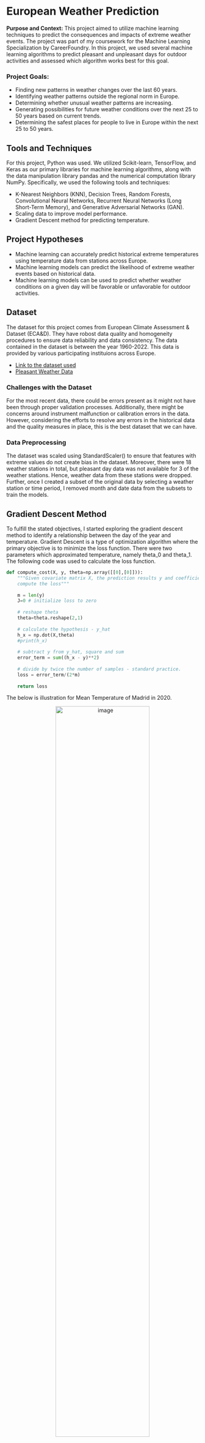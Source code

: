 # European Weather Prediction
**Purpose and Context:** This project aimed to utilize machine learning techniques to predict the consequences and impacts of extreme weather events. The project was part of my coursework for the Machine Learning Specialization by CareerFoundry. In this project, we used several machine learning algorithms to predict pleasant and unpleasant days for outdoor activities and assessed which algorithm works best for this goal.

### Project Goals:
* Finding new patterns in weather changes over the last 60 years.
* Identifying weather patterns outside the regional norm in Europe.
* Determining whether unusual weather patterns are increasing.
* Generating possibilities for future weather conditions over the next 25 to 50 years based on current trends.
* Determining the safest places for people to live in Europe within the next 25 to 50 years.

## Tools and Techniques
For this project, Python was used. We utilized Scikit-learn, TensorFlow, and Keras as our primary libraries for machine learning algorithms, along with the data manipulation library pandas and the numerical computation library NumPy. Specifically, we used the following tools and techniques:
* K-Nearest Neighbors (KNN), Decision Trees, Random Forests, Convolutional Neural Networks, Recurrent Neural Networks (Long Short-Term Memory), and Generative Adversarial Networks (GAN).
* Scaling data to improve model performance.
* Gradient Descent method for predicting temperature.

## Project Hypotheses
* Machine learning can accurately predict historical extreme temperatures using temperature data from stations across Europe.
* Machine learning models can predict the likelihood of extreme weather events based on historical data.
* Machine learning models can be used to predict whether weather conditions on a given day will be favorable or unfavorable for outdoor activities.

## Dataset
The dataset for this project comes from European Climate Assessment & Dataset (ECA&D). They have robost data quality and homogeneity procedures to ensure data reliability and data consistency. The data contained in the dataset is between the year 1960-2022. This data is provided by various participating instituions across Europe.  

* [Link to the dataset used](https://s3.amazonaws.com/coach-courses-us/public/courses/da-spec-ml/Scripts/A1/Dataset-weather-prediction-dataset-processed.csv)
* [Pleasant Weather Data](https://github.com/AyrinTabibi/European-Weather-Predictions/blob/main/Original%20Data/Dataset-Answers-Weather_Prediction_Pleasant_Weather.csv)


### Challenges with the Dataset
For the most recent data, there could be errors present as it might not have been through proper validation processes. Additionally, there might be concerns around instrument malfunction or calibration errors in the data. However, considering the efforts to resolve any errors in the historical data and the quality measures in place, this is the best dataset that we can have.

### Data Preprocessing
The dataset was scaled using StandardScaler() to ensure that features with extreme values do not create bias in the dataset. Moreover, there were 18 weather stations in total, but pleasant day data was not available for 3 of the weather stations. Hence, weather data from these stations were dropped. Further, once I created a subset of the original data by selecting a weather station or time period, I removed month and date data from the subsets to train the models.


## Gradient Descent Method
To fulfill the stated objectives, I started exploring the gradient descent method to identify a relationship between the day of the year and temperature. Gradient Descent is a type of optimization algorithm where the primary objective is to minimize the loss function. There were two parameters which approximated temperature, namely theta_0 and theta_1. The following code was used to calculate the loss function.
``` python
def compute_cost(X, y, theta=np.array([[0],[0]])):
    """Given covariate matrix X, the prediction results y and coefficients theta
    compute the loss"""
    
    m = len(y)
    J=0 # initialize loss to zero
    
    # reshape theta
    theta=theta.reshape(2,1)
    
    # calculate the hypothesis - y_hat
    h_x = np.dot(X,theta)
    #print(h_x)
    
    # subtract y from y_hat, square and sum
    error_term = sum((h_x - y)**2)
    
    # divide by twice the number of samples - standard practice.
    loss = error_term/(2*m)
    
    return loss
```
The below is illustration for Mean Temperature of Madrid in 2020.

<div align = "center">
 <img width="70%" alt="image" src="https://github.com/user-attachments/assets/e8b5c733-d991-4b8d-924e-5e8831bbff8a">
</div>

* After about 100 iterations the loss function does not reduce further and the value of theta_0 and theta_1 stabilizes.
* For any station, and any year we can use gradient descent method to present temperature in terms of day of year as demonstrated here.

## Searching for Algorithm for Weather Prediction

One of the primary tasks of the project was to use the dataset and classify the days as pleasant or unpleasant. This same algorithm can be extended and used for identifying extreme weather conditions.

### K-Nearest Neighbours(KNN)
I started with one of the simpler methods for classification. Of course, I used the scaled dataset to train the model. Additionally, I used the train_test_split method from sklearn.model_selection to split the dataset into training and testing datasets.
```python
#
k_range = np.arange(1,5)
train_acc = np.empty(len(k_range))
test_acc = np.empty(len(k_range))
scores = {}
scores_list = []
for i, k in enumerate(k_range):
    print("i -", i)
    print("k -", k)
    knn = KNeighborsClassifier(n_neighbors=k)
    classifier = MultiOutputClassifier(knn, n_jobs=-1) 
    ## Fit the model on the training data.
    knn.fit(X_train, y_train)
    y_pred = knn.predict(X_test)
    train_acc[i] = knn.score(X_train, np.array(y_train)) 
    test_acc[i] = knn.score(X_test, np.array(y_test)) 
```

Following graph shows the training and testing accuracy for various number of neighbours:
<div align = "center">
    <img width="80%" alt="image" src="https://github.com/user-attachments/assets/8c6a19d1-9305-4769-83ed-824f9fa5313e">
</div>
I started with the number of neighbors equal to 1 and gradually increased it to 4 neighbors. From the graph above, we see that test accuracy falls sharply from 1 neighbor to 2 neighbors, reducing from 100% to 56%. The accuracy remains the same when we change to 3 neighbors and falls slightly when we increase to 4 neighbors, about 52% accuracy. In contrast, the train accuracy rises slowly from just above 42% with 1 neighbor to 45% with 4 neighbors.

The confusion matrix for all the weather stations:
<div align ="center">
    <img width="90%" alt="image" src="https://github.com/user-attachments/assets/728ae7ff-3897-4022-b429-74ff916e6bd4">
</div>
<div align ="center">
    <img width="90%" alt="image" src="https://github.com/user-attachments/assets/22e419e5-303d-4cf1-9361-565c4ddafc17">
</div>

Following were my observations:
* Considering the test accuracy results, I would say the algorithm is doing an average job of predicting the output.
* From the confusion matrix, it seems that the accuracy is high for predicting unpleasant days.
* In comparison, it is doing a poorer job of predicting pleasant days.
* The algorithm is giving 100% accuracy for the Sonnblick station as there is only 1 output for any combination of input.


### Decision Trees
Decision Trees are useful machine learning algorithms for classification. Decision Trees work by recursively splitting the data into subsets based on input features. They try to create homogeneous subsets by calculating the impurity of a node and reducing the impurity to 0.

There were two important hyperparameters that I looked at, criterion and min_samples_split. I considered the "gini" criterion to split the nodes of the tree and checked performance for different values of min_samples_split.
```python
weather_dt = DecisionTreeClassifier(criterion='gini', min_samples_split=10)
weather_dt.fit(X_train, y_train)

#training accuracy score using the cross validation method
y_pred_train = weather_dt.predict(X_train)
print('Train accuracy score: ',cross_val_score(weather_dt, X_train, y_train, cv = 3, scoring='accuracy').mean())

# y_test predictions
y_pred_test = weather_dt.predict(X_test)
# Accuracy of test data
accuracy_score(y_test, y_pred_test)
```
Train accuracy score:  0.6263072553707182
Test accuracy score: 0.6573719065876612

A snapshot from all the confusion matrices:
<div align = "center">
 <img width="80%" alt="image" src="https://github.com/user-attachments/assets/f309fbe9-b95d-49b9-aff6-8962919c05ff">
</div>

I tried pruning the decision tree by increasing the min_samples_split parameter. I found that the overall accuracy for the testing data improved a little, but in some cases, the accuracy worsened. For instance, in the case of Valentia, the pleasant days accuracy was very poor. The model predicted it correctly only 70 times out of 132 predictions! This might be because there are more unpleasant days recorded than pleasant days. Therefore, I don’t think pruning the decision tree might help.

### Multilayer Perceptron Model
One of the more basic but effective artificial neural networks is the Multilayer Perceptron Model. This model takes 3 important hyperparameters: the number of hidden layers and neurons, maximum iterations, and tolerance level. Following is one of the models that I developed to assess its accuracy:

```python
#Creating an ANN with 3 hidden layers 25 nodes each and 500 iterations
mlp = MLPClassifier(hidden_layer_sizes=(25,25,25), max_iter=500, tol=0.0001)

#Fit the data to the model
mlp.fit(X_train, y_train)
```
Following are the results:
<div align = "center">
    <img width="85%" alt="image" src="https://github.com/user-attachments/assets/0c17cf8f-b800-42cd-9f15-d262a39ce9fb">

</div>

In my opinion, three hidden layers of 35 nodes each, with 1000 iterations and a 0.0001 tolerance level, worked the best for testing accuracy. However, we will use other neural networks with regularization techniques to improve these results.


### Hierarchical Clustering
I then looked at unsupervised machine learning algorithms to see if they could produce meaningful clusters. I plotted dendrograms to observe how these clusters are formed. There were several methods to calculate the distance between clusters, such as the 'single', 'complete', 'average', and 'ward' methods. I examined all the methods for selected years and created a crosstab to find the intersection of clusters created and pleasant and unpleasant days.

```python
# Clusters and Dendograms using 'average' method
dist_sin = linkage(df1_scaled,method="average")
plt.figure(figsize=(18,6))
dendrogram(dist_sin, leaf_rotation=90)
plt.xlabel('Index')
plt.ylabel('Distance')
plt.title('All Stations, Year 2010')
plt.suptitle("Dendrogram Average Method",fontsize=18)
plt.show()
```
<div align = "center">
  <img width="90%" alt="image" src="https://github.com/user-attachments/assets/5ea82653-7ffc-44c8-b9fd-524f146bffd8">
</div>

There are two major clusters immediately visible. There are also two small clusters, with one cluster having only one point.

The above example considered all weather stations across Europe for 2010. We can either focus on all weather stations across Europe at once or look at individual weather stations separately. We can also control how the distance between clusters is calculated.

The below demonstration shows crosstab for weather station DUSSELDORF.

```python
df1_AM[['DUSSELDORF_pleasant_weather','STOCKHOLM_pleasant_weather']] = 0
df1_AM.loc[:, ['DUSSELDORF_pleasant_weather','STOCKHOLM_pleasant_weather']] = ans.loc[ans['DATE'].dt.year == 2010, ['DUSSELDORF_pleasant_weather','STOCKHOLM_pleasant_weather']].values

#Cluster and pleasant days for DUSSELDORF
print('Dusseldorf pleasant days:\n')
pd.crosstab(index = [df1_AM['DUSSELDORF_pleasant_weather']],columns =df1_AM['cluster'])
```

```python
#Cluster and pleasant days for STOCKHOLM
print('Stockholm pleasant days:\n')
pd.crosstab(index = [df1_AM['STOCKHOLM_pleasant_weather']],columns =df1_AM['cluster'])
```
<div align = "center">
  <img width="45%" alt="image" src="https://github.com/user-attachments/assets/a729dc36-7d49-4c4f-9612-b55b31065e6e">
    &nbsp; &nbsp; &nbsp; &nbsp;
  <img width="45%" alt="image" src="https://github.com/user-attachments/assets/f98f6947-d257-41e1-a949-ee87cb652938">
</div>

For both the weather stations Dusseldorf and Stockholm, cluster 3 had almost all pleasant days. This means any day falling outside cluster 3 is likely to be unpleasant.

I think if we aim to find new weather patterns over the years, we can create clusters for each year. Then, we can analyze how these groups change to see if there are any significant changes that have taken place over time.


### Random Forests
Random forests are an ensemble learning algorithm that combines multiple decision trees to improve predictive performance. We can use them to identify important features related to extreme weather events. I used them for classification purposes using weather data from all stations for the period between 2012 and 2022. I used GridSearch() to find optimal hyperparameters to build this model.


```python
# creating a RF classifier
clf = RandomForestClassifier()

# Defining Grid Space
grid_space={'max_depth':[3,5,None],
              'n_estimators':[100,200],
              'max_features':[5,10,None],
              'min_samples_leaf':[2,3],
              'min_samples_split':[2,3,5],
             'criterion':['gini','entropy']
           }

start = time.time()
grid = GridSearchCV(clf,param_grid=grid_space,cv=3,scoring='accuracy', verbose=3, n_jobs=-1)
model_grid = grid.fit(X_train, y_train)
print('Search took %s minutes' % ((time.time() - start)/60))

# grid search results
print('Best GRID search hyperparameters are: '+str(model_grid.best_params_))
print('Best GRID search score is: '+str(model_grid.best_score_))
```
Best GRID search hyperparameters are: {'criterion': 'entropy', 'max_depth': None, 'max_features': None, 'min_samples_leaf': 2, 'min_samples_split': 2, 'n_estimators': 100}
Best GRID search score is: 0.6546885694729637

```python
# performing predictions on the test dataset
clf.fit(X_train, y_train)
y_pred = clf.predict(X_test)
# using metrics module for accuracy calculation
print("Model Accuracy: ", metrics.accuracy_score(y_test, y_pred))
```
Random Forest Classifier (with optimization) 61%

<div align = "center">
    <img width="80%" alt="image" src="https://github.com/user-attachments/assets/3f49116c-8954-48ad-b1f7-6e39f3ab722e">
</div>

The decision tree from the random forests classifier is very complex and incomprehensible. When I looked at individual stations with all years of data and performed GridSearch(), it was much simpler and comprehensible. Below is a model built for Maastricht for all years of data.
```python
#Grid_Space
grid_space={'max_depth':[2,3,5,None],
              'n_estimators':[50,100],
              'max_features':[5,10],
              'min_samples_leaf':[1,2,3],
              'min_samples_split':[2,3,5],
             'criterion':['gini','entropy']
           }
#Grid Search
grid = GridSearchCV(clf,param_grid=grid_space,cv=3,scoring='accuracy', verbose=3, n_jobs=-1)
model_grid = grid.fit(X_train, y_train)

# grid search results
print('Best GRID search hyperparameters are: '+str(model_grid.best_params_))
print('Best GRID search score is: '+str(model_grid.best_score_))
```
Best GRID search hyperparameters are: {'criterion': 'gini', 'max_depth': 3, 'max_features': 10, 'min_samples_leaf': 1, 'min_samples_split': 2, 'n_estimators': 50}
Best GRID search score is: 1.0

```python
# performing predictions on the test dataset
clf1 = RandomForestClassifier(n_estimators = 50, max_depth=3, max_features = 10, min_samples_leaf = 1, min_samples_split = 2,
                             criterion = 'gini')  
clf1.fit(X_train, y_train)
y_pred = clf.predict(X_test)
# using metrics module for accuracy calculation
print("Model Accuracy: ", metrics.accuracy_score(y_test, y_pred))
print("F1-Score: ", metrics.f1_score(y_test, y_pred))
```
Model Accuracy:  1.0
F1-Score:  1.0

The model had an accuracy of 100% and F-1 score of 100%. Following is one of the decison trees from the forest.
<div align = "center">
    <img width="80%" alt="image" src="https://github.com/user-attachments/assets/c27f99e6-da97-485d-8601-baedf6ea76de">
</div>

I then extracted important features for this decision tree.
```python
imp_features = clf1.feature_importances_
imp_features

%matplotlib inline
plt.style.use('fivethirtyeight')
# list of x locations for plotting
x_values = list(range(len(imp_features)))

plt.bar(x_values, imp_features, orientation = 'vertical')
plt.xticks(x_values, X_train.columns.to_list(), rotation='vertical',fontsize=10)
plt.ylabel('Importance',fontsize=10); plt.xlabel('Features',fontsize=10); plt.title('MAASTRICHT Feature Importance',fontsize=14);
plt.yticks(fontsize=10);
```
<div align = "center">
    <img width="80%" alt="image" src="https://github.com/user-attachments/assets/05d861b4-52fc-420d-b9c6-30cc1f1ab2f7">
</div>

In this case, maximum temperature, precipitation, and sunshine were important. Random forests can produce good resutls for individual stations.

### Convolutional Neural Network
A Convolutional Neural Network (CNN) is a deep learning algorithm and much more complex than a multilayer perceptron model. This model took over an hour to optimize as I trained it on the entire dataset due to the high number of hyperparameters involved. This required using BayesianOptimization() to find the best values for hyperparameters.
```python
# Create function
def bay_area(neurons, activation, kernel, optimizer, learning_rate, batch_size, epochs,
              layers1, layers2, normalization, dropout, dropout_rate): 
    optimizerL = ['SGD', 'Adam', 'RMSprop', 'Adadelta', 'Adagrad', 'Adamax', 'Nadam', 'Ftrl']
    activationL = ['relu', 'sigmoid', 'softplus', 'softsign', 'tanh', 'selu',
                   'elu', 'exponential', LeakyReLU,'relu']
    
    neurons = round(neurons)
    kernel = round(kernel)
    activation = activationL[round(activation)]
    optimizer = optimizerL[round(optimizer)]
    batch_size = round(batch_size)
    
    epochs = round(epochs)
    layers1 = round(layers1)
    layers2 = round(layers2)
    
    def cnn_model():
        model = Sequential()
        model.add(Conv1D(neurons, kernel_size=kernel,activation=activation, input_shape=(timesteps, input_dim)))
        #model.add(Conv1D(32, kernel_size=1,activation='relu', input_shape=(timesteps, input_dim)))
        
        if normalization > 0.5:
            model.add(BatchNormalization())
            
        for i in range(layers1):
            model.add(Dense(neurons, activation=activation)) #(neurons, activation=activation))
            
        if dropout > 0.5:
            model.add(Dropout(dropout_rate, seed=123))
            
        for i in range(layers2):
            model.add(Dense(neurons, activation=activation))
            
        model.add(MaxPooling1D())
        model.add(Flatten())
        model.add(Dense(n_classes, activation='softmax')) #sigmoid softmax
        # model.compile(loss='binary_crossentropy', optimizer=optimizer, metrics=['accuracy']) #categorical_crossentropy
        model.compile(loss='sparse_categorical_crossentropy', optimizer=optimizer, metrics=['accuracy']) #categorical_crossentropy
        return model
        
    es = EarlyStopping(monitor='accuracy', mode='max', verbose=2, patience=20)
    nn = KerasClassifier(build_fn=cnn_model, epochs=epochs, batch_size=batch_size, verbose=2)
    kfold = StratifiedKFold(n_splits=5, shuffle=True, random_state=123)
    score = cross_val_score(nn, X_train, y_train, scoring=score_acc, cv=kfold, fit_params={'callbacks':[es]}).mean()
    return score
```
```python
optimum = nn_opt.max['params']
print(optimum)
print(round(optimum['optimizer']))
```
{'activation': 2.79884089544096, 'batch_size': 460.14665762139765, 'dropout': 0.7296061783380641, 'dropout_rate': 0.19126724140656393, 'epochs': 90.97701940610612, 'kernel': 1.9444298503238986, 'layers1': 1.2391884918766034, 'layers2': 2.42648957444599, 'learning_rate': 0.7631771981307285, 'neurons': 60.51494778125466, 'normalization': 0.770967179954561, 'optimizer': 3.456569174550735}
3

I used these values to train the model which when trained gave an **accuracy of 96.96%.** 

```python
## Building CNN Model
epochs = 91
batch_size = 460
#n_hidden = 32

timesteps = len(X_train[0])
input_dim = len(X_train[0][0])
n_classes = 15 # There are 15 classes.
layers1 = 1
layers2 = 2
activation = 'softsign'
kernel = 2
neurons = 61
normalization = 0.770967179954561
dropout = 0.7296061783380641
dropout_rate = 0.19126724140656393
optimizer = 'Adadelta'
learning_rate = 0.7631771981307285

model = Sequential()
model.add(Conv1D(neurons, kernel_size=kernel, activation=activation, input_shape=(timesteps, input_dim)))

if normalization > 0.5:
    model.add(BatchNormalization())
    
for i in range(layers1):
    model.add(Dense(neurons, activation=activation))
    
if dropout > 0.5:
    model.add(Dropout(dropout_rate, seed=123))
    
for i in range(layers2):
    model.add(Dense(neurons, activation=activation))
    
model.add(MaxPooling1D())

model.add(Flatten())

model.add(Dense(n_classes, activation='softmax')) #softmax sigmoid

model.compile(loss='categorical_crossentropy', optimizer=Adadelta(learning_rate), metrics=['accuracy'])
```
```python
model.fit(X_train, y_train, batch_size=batch_size, epochs=epochs, verbose=2)
```
<div align = "center"
    <img width="80%" alt="image" src="https://github.com/user-attachments/assets/dcaf5c43-4696-438a-ac80-7a3cf6ead86c">
</div>

This is a much more useful model when we want to predict unpleasant and pleasant days for the entire dataset containing all 15 weather stations. In comparison, Random Forests had 100% accuracy for one station at a time and about 62% for all the stations.

**Note:**
* I have not optimized Recurrent Neural Networks (RNN) such as Long Short-Term Memory (LSTM), which works better with time-series data and can also be used if we aim to predict extreme weather events.
* CNN works well with image data and can be used for the classification of weather images into different categories describing weather events. I have added the script for weather image classification in the scripts folder. It had an accuracy of 93.33%.
* Scripts for Generative Adversarial Networks (GAN) have been left out of this presentation to make it more focused on classification algorithms. Nonetheless, they are available in the scripts folder if you want to check them out. They have the potential to visualize how future weather events can look if we train them on a sufficiently large dataset of images with extreme weather events.

## Conclusion and Recommendations

Extreme weather prediction is a very complex task, and there are numerous ways it can be done. One approach is using historical datasets of extreme weather events and training machine learning models with them. Based on the models I have developed, I created three thought experiments that would help predict extreme weather events in the future.

1. Clustering algorithms such as hierarchical clustering may help us find changes in weather patterns over time.
2. Classification algorithms such as Random Forests or CNN can be used to identify weather patterns that are outside regional norms and determine important features that may help us predict extreme weather events.
3. Generative adversarial networks (GANs) have the potential to generate images that will help us visualize future extreme weather events.

All three algorithms fulfill different objectives for European weather prediction and can be further developed:

* The algorithms with the highest accuracy after optimization were Random Forests (100%) and CNN (95.96%).
* We can further develop the second thought experiment that predicts future events using Random Forests (for identifying key features), CNN (for capturing intricate patterns), and LSTM for forecasting future events.
* Algorithms can be trained using image data on extreme weather events.

Among all the possibilities I have discussed, I would choose Random Forests to identify important features for extreme weather predictions and CNN to predict extreme weather events, as it had the highest accuracy for the entire dataset.


I hope you have found something useful. If you have any questions or suggestions for me, feel free to reach out via my [LinkedIn](https://www.linkedin.com/in/ayrin-tabibi/) profile or [email](mailto:Ayrin.Tabibi2021@gmail.com) me.  
